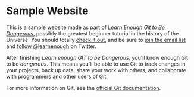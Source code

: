 # Sample Website

This is a sample website made as part of [*Learn Enough Git to Be Dangerous*](https://www.learnenough.com/git-tutorial), possibly the greatest beginner tutorial in the history of the Universe. You should totally [check it out](https://www/learnenough.com/git-tutorial), and be sure to [join the email list](https://www.learnenough.com/#email_list) and [follow @learnenough](https://twitter.com/learnenough) on Twitter.

After finishing *Learn enough GIT to be Dangerous*, you'll know enough Git to be *dangerous*. This means you'll be able to use Git to track changes in your projects, back up data, share your work with others, and collaborate with programmers and other users of Git.

For more information on Git, see the [official Git documentation](https://git-scm.com/).